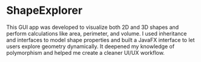 # ShapeExplorer

This GUI app was developed to visualize both 2D and 3D shapes and perform calculations like area, perimeter, and volume. I used inheritance and interfaces to model shape properties and built a JavaFX interface to let users explore geometry dynamically. It deepened my knowledge of polymorphism and helped me create a cleaner UI/UX workflow.
